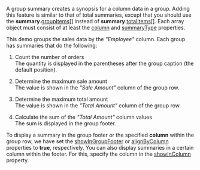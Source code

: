 A group summary  creates a synopsis for a column data in a group. Adding this feature is similar to that of total summaries, except that you should use the **summary**.[groupItems[]](/Documentation/ApiReference/UI_Components/dxDataGrid/Configuration/summary/groupItems/) instead of **summary**.[totalItems[]](/Documentation/ApiReference/UI_Components/dxDataGrid/Configuration/summary/totalItems/). Each array object must consist of at least the [column](/Documentation/ApiReference/UI_Components/dxDataGrid/Configuration/summary/groupItems/#column) and [summaryType](/Documentation/ApiReference/UI_Components/dxDataGrid/Configuration/summary/groupItems/#summaryType) properties.

This demo groups the sales data by the *"Employee"* column. Each group has summaries that do the following:

1. Count the number of orders         
The quantity is displayed in the parentheses  after the group caption (the default position).

1. Determine the maximum sale amount           
The value is shown in the *"Sale Amount"* column of the group row.

1. Determine the maximum total amount           
The value is shown in the *"Total Amount"* column of the group row.

1. Calculate the sum of the *"Total Amount"* column values              
The sum is displayed in the group footer.

To display a summary in the group footer or the specified **column** within the group row, we have set the [showInGroupFooter](/Documentation/ApiReference/UI_Components/dxDataGrid/Configuration/summary/groupItems/#showInGroupFooter) or [alignByColumn](/Documentation/ApiReference/UI_Components/dxDataGrid/Configuration/summary/groupItems/#alignByColumn) properties to **true**, respectively. You can also display summaries in a certain column within the footer. For this, specify the column in the 
[showInColumn](/Documentation/ApiReference/UI_Components/dxDataGrid/Configuration/summary/groupItems/#showInColumn) property.
